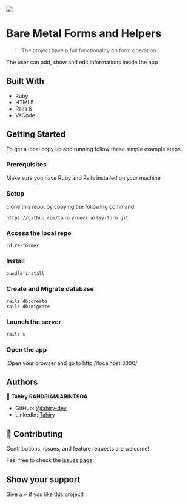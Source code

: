 ![](https://img.shields.io/badge/Microverse-blueviolet)

# Bare Metal Forms and Helpers

> The project have a full functionality on form operation

The user can add, show and edit informations inside the app

## Built With

- Ruby
- HTML5
- Rails 6
- VsCode

## Getting Started

To get a local copy up and running follow these simple example steps.

### Prerequisites
Make sure you have Ruby and Rails installed on your machine

### Setup
clone this repo, by copying the following command:
```
https://github.com/tahiry-dev/railsy-form.git

```
### Access the local repo
```
cd re-former
```
### Install
```
bundle install
```

### Create and Migrate database
```
rails db:create
rails db:migrate
```

### Launch the server
```
rails s
```

### Open the app
.Open your browser and go to http://localhost:3000/


## Authors

👤 **Tahiry RANDRIAMIARINTSOA**

- GitHub: [@tahiry-dev](https://github.com/tahiry-dev)
- LinkedIn: [Tahiry](https://www.linkedin.com/in/tahiry-randriamiarintsoa/)

## 🤝 Contributing

Contributions, issues, and feature requests are welcome!

Feel free to check the [issues page](https://github.com/tahiry-dev/railsy-form/issues).

## Show your support

Give a ⭐️ if you like this project!

